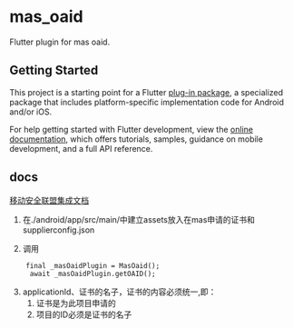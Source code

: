 # mas_oaid

Flutter plugin for mas oaid.

## Getting Started

This project is a starting point for a Flutter
[plug-in package](https://flutter.dev/developing-packages/),
a specialized package that includes platform-specific implementation code for
Android and/or iOS.

For help getting started with Flutter development, view the
[online documentation](https://flutter.dev/docs), which offers tutorials,
samples, guidance on mobile development, and a full API reference.

## docs

[移动安全联盟集成文档](http://www.msa-alliance.cn/col.jsp?id=120)



1. 在./android/app/src/main/中建立assets放入在mas申请的证书和supplierconfig.json

2. 调用
```
    final _masOaidPlugin = MasOaid();
     await _masOaidPlugin.getOAID();
```
3. applicationId、证书的名子，证书的内容必须统一,即：
   1. 证书是为此项目申请的
   2. 项目的ID必须是证书的名子
    